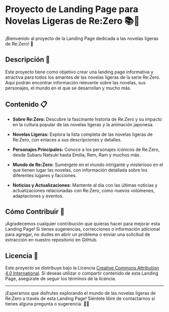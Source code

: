 # Proyecto de Landing Page para Novelas Ligeras de Re:Zero 📚🌟

¡Bienvenido al proyecto de la Landing Page dedicada a las novelas ligeras de Re:Zero! 🎉

## Descripción 📖

Este proyecto tiene como objetivo crear una landing page informativa y atractiva para todos los amantes de las novelas ligeras de la serie Re:Zero. Aquí podrán encontrar información relevante sobre las novelas, sus personajes, el mundo en el que se desarrollan y mucho más.

## Contenido 📋

- **Sobre Re:Zero:** Descubre la fascinante historia de Re:Zero y su impacto en la cultura popular de las novelas ligeras y la animación japonesa.

- **Novelas Ligeras:** Explora la lista completa de las novelas ligeras de Re:Zero, con enlaces a sus descripciones y detalles.

- **Personajes Principales:** Conoce a los personajes icónicos de Re:Zero, desde Subaru Natsuki hasta Emilia, Rem, Ram y muchos más.

- **Mundo de Re:Zero:** Sumérgete en el mundo intrigante y misterioso en el que tienen lugar las novelas, con información detallada sobre los diferentes lugares y facciones.

- **Noticias y Actualizaciones:** Mantente al día con las últimas noticias y actualizaciones relacionadas con Re:Zero, como nuevos volúmenes, adaptaciones y eventos.

## Cómo Contribuir 🤝

¡Agradecemos cualquier contribución que quieras hacer para mejorar esta Landing Page! Si tienes sugerencias, correcciones o información adicional para agregar, no dudes en abrir un problema o enviar una solicitud de extracción en nuestro repositorio en GitHub.

## Licencia 📜

Este proyecto se distribuye bajo la Licencia [Creative Commons Attribution 4.0 International](https://creativecommons.org/licenses/by/4.0/deed.es). Si deseas utilizar o compartir contenido de esta Landing Page, asegúrate de seguir los términos de la licencia.

---

¡Esperamos que disfrutes explorando el mundo de las novelas ligeras de Re:Zero a través de esta Landing Page! Siéntete libre de contactarnos si tienes alguna pregunta o sugerencia. 📧🙂
